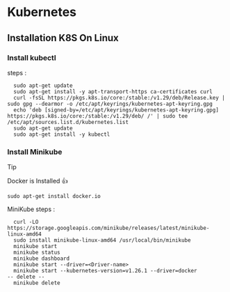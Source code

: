 # Kubernetes

## Installation K8S On Linux
### Install kubectl
steps : 
  ```
    sudo apt-get update
    sudo apt-get install -y apt-transport-https ca-certificates curl
    curl -fsSL https://pkgs.k8s.io/core:/stable:/v1.29/deb/Release.key | sudo gpg --dearmor -o /etc/apt/keyrings/kubernetes-apt-keyring.gpg
    echo 'deb [signed-by=/etc/apt/keyrings/kubernetes-apt-keyring.gpg] https://pkgs.k8s.io/core:/stable:/v1.29/deb/ /' | sudo tee /etc/apt/sources.list.d/kubernetes.list
    sudo apt-get update
    sudo apt-get install -y kubectl
  ```
    
### Install Minikube
> [!TIP]
> Docker is Installed :+1:
```
sudo apt-get install docker.io
```
MiniKube steps : 
  ```
    curl -LO https://storage.googleapis.com/minikube/releases/latest/minikube-linux-amd64
    sudo install minikube-linux-amd64 /usr/local/bin/minikube  
    minikube start
    minikube status
    minikube dashboard
    minikube start --driver=<Driver-name>
    minikube start --kubernetes-version=v1.26.1 --driver=docker
-- delete --
    minikube delete
  ```
